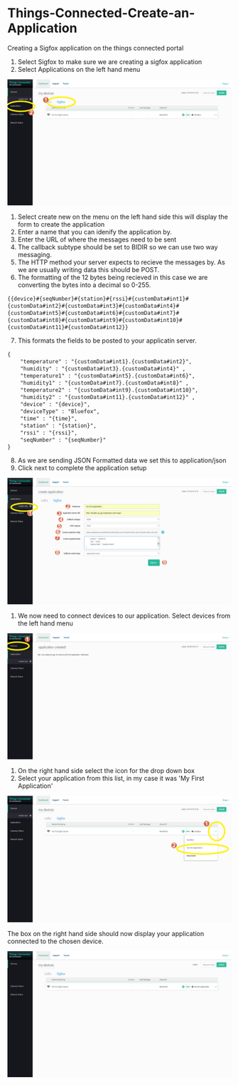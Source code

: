 # Things-Connected-Create-an-Application
Creating a Sigfox application on the things connected portal

1. Select Sigfox to make sure we are creating a sigfox application
2. Select Applications on the left hand menu

![Screenshot](screenshots/tca001.png)


1. Select create new on the menu on the left hand side this will display the form to create the application
2. Enter a name that you can idenify the application by.
3. Enter the URL of where the messages need to be sent
4. The callback subtype should be set to BIDIR so we can use two way messaging.
5. The HTTP method your server expects to recieve the messages by. As we are usually writing data this should be POST.
6. The formatting of the 12 bytes being recieved in this case we are converting the bytes into a decimal so 0-255.
```
{{device}#{seqNumber}#{station}#{rssi}#{customData#int1}#{customData#int2}#{customData#int3}#{customData#int4}#{customData#int5}#{customData#int6}#{customData#int7}#{customData#int8}#{customData#int9}#{customData#int10}#{customData#int11}#{customData#int12}}
```
7. This formats the fields to be posted to your applicatin server.
```
{ 					
	"temperature" : "{customData#int1}.{customData#int2}", 
	"humidity" : "{customData#int3}.{customData#int4}" ,
	"temperature1" : "{customData#int5}.{customData#int6}", 
	"humidity1" : "{customData#int7}.{customData#int8}" , 
	"temperature2" : "{customData#int9}.{customData#int10}", 
	"humidity2" : "{customData#int11}.{customData#int12}" , 
	"device" : "{device}", 
	"deviceType" : "Bluefox", 
	"time" : "{time}", 
	"station" : "{station}", 
	"rssi" : "{rssi}", 
	"seqNumber" : "{seqNumber}" 
}
```

8. As we are sending JSON Formatted data we set this to application/json
9. Click next to complete the application setup

![Screenshot](screenshots/tca002.png)


1. We now need to connect devices to our application. Select devices from the left hand menu

![Screenshot](screenshots/tca006.png)

1. On the right hand side select the icon for the drop down box
2. Select your application from this list, in my case it was 'My First Application'


![Screenshot](screenshots/tca004.png)

The box on the right hand side should now display your application connected to the chosen device.

![Screenshot](screenshots/tca005.png)
